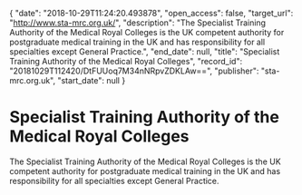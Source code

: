 {
  "date": "2018-10-29T11:24:20.493878", 
  "open_access": false, 
  "target_url": "http://www.sta-mrc.org.uk/", 
  "description": "The Specialist Training Authority of the Medical Royal Colleges is the UK competent authority for postgraduate medical training in the UK and has responsibility for all specialties except General Practice.", 
  "end_date": null, 
  "title": "Specialist Training Authority of the Medical Royal Colleges", 
  "record_id": "20181029T112420/DtFUUoq7M34nNRpvZDKLAw==", 
  "publisher": "sta-mrc.org.uk", 
  "start_date": null
}

# Specialist Training Authority of the Medical Royal Colleges

The Specialist Training Authority of the Medical Royal Colleges is the UK competent authority for postgraduate medical training in the UK and has responsibility for all specialties except General Practice.